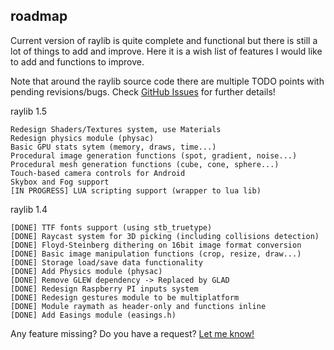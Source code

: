 roadmap
-------

Current version of raylib is quite complete and functional but there is still a lot of things to add and improve.
Here it is a wish list of features I would like to add and functions to improve.

Note that around the raylib source code there are multiple TODO points with pending revisions/bugs. Check [GitHub Issues](https://github.com/raysan5/raylib/issues) for further details!

raylib 1.5

    Redesign Shaders/Textures system, use Materials
    Redesign physics module (physac)
    Basic GPU stats sytem (memory, draws, time...)
    Procedural image generation functions (spot, gradient, noise...)
    Procedural mesh generation functions (cube, cone, sphere...)
    Touch-based camera controls for Android
    Skybox and Fog support
    [IN PROGRESS] LUA scripting support (wrapper to lua lib)

raylib 1.4

    [DONE] TTF fonts support (using stb_truetype)
    [DONE] Raycast system for 3D picking (including collisions detection)
    [DONE] Floyd-Steinberg dithering on 16bit image format conversion
    [DONE] Basic image manipulation functions (crop, resize, draw...)
    [DONE] Storage load/save data functionality
    [DONE] Add Physics module (physac)
    [DONE] Remove GLEW dependency -> Replaced by GLAD
    [DONE] Redesign Raspberry PI inputs system
    [DONE] Redesign gestures module to be multiplatform
    [DONE] Module raymath as header-only and functions inline
    [DONE] Add Easings module (easings.h)

Any feature missing? Do you have a request? [Let me know!][raysan5]

[raysan5]: mailto:raysan5@gmail.com "Ramon Santamaria - Ray San"
[isssues]: https://github.com/raysan5/raylib/issues
